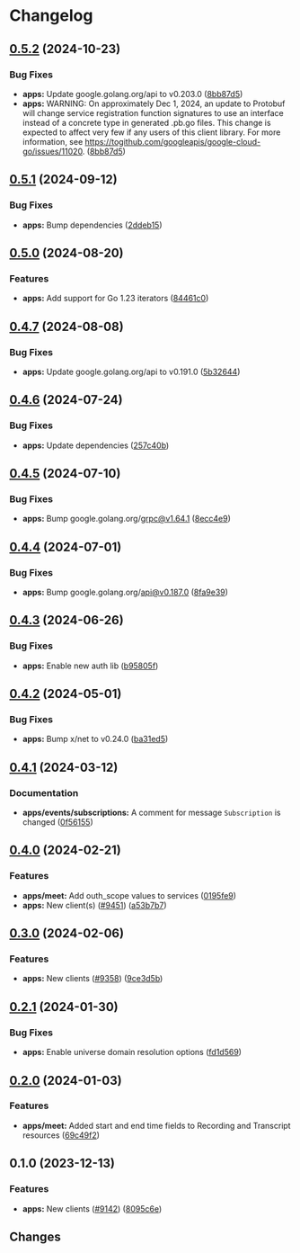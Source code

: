 # Changelog

## [0.5.2](https://github.com/googleapis/google-cloud-go/compare/apps/v0.5.1...apps/v0.5.2) (2024-10-23)


### Bug Fixes

* **apps:** Update google.golang.org/api to v0.203.0 ([8bb87d5](https://github.com/googleapis/google-cloud-go/commit/8bb87d56af1cba736e0fe243979723e747e5e11e))
* **apps:** WARNING: On approximately Dec 1, 2024, an update to Protobuf will change service registration function signatures to use an interface instead of a concrete type in generated .pb.go files. This change is expected to affect very few if any users of this client library. For more information, see https://togithub.com/googleapis/google-cloud-go/issues/11020. ([8bb87d5](https://github.com/googleapis/google-cloud-go/commit/8bb87d56af1cba736e0fe243979723e747e5e11e))

## [0.5.1](https://github.com/googleapis/google-cloud-go/compare/apps/v0.5.0...apps/v0.5.1) (2024-09-12)


### Bug Fixes

* **apps:** Bump dependencies ([2ddeb15](https://github.com/googleapis/google-cloud-go/commit/2ddeb1544a53188a7592046b98913982f1b0cf04))

## [0.5.0](https://github.com/googleapis/google-cloud-go/compare/apps/v0.4.7...apps/v0.5.0) (2024-08-20)


### Features

* **apps:** Add support for Go 1.23 iterators ([84461c0](https://github.com/googleapis/google-cloud-go/commit/84461c0ba464ec2f951987ba60030e37c8a8fc18))

## [0.4.7](https://github.com/googleapis/google-cloud-go/compare/apps/v0.4.6...apps/v0.4.7) (2024-08-08)


### Bug Fixes

* **apps:** Update google.golang.org/api to v0.191.0 ([5b32644](https://github.com/googleapis/google-cloud-go/commit/5b32644eb82eb6bd6021f80b4fad471c60fb9d73))

## [0.4.6](https://github.com/googleapis/google-cloud-go/compare/apps/v0.4.5...apps/v0.4.6) (2024-07-24)


### Bug Fixes

* **apps:** Update dependencies ([257c40b](https://github.com/googleapis/google-cloud-go/commit/257c40bd6d7e59730017cf32bda8823d7a232758))

## [0.4.5](https://github.com/googleapis/google-cloud-go/compare/apps/v0.4.4...apps/v0.4.5) (2024-07-10)


### Bug Fixes

* **apps:** Bump google.golang.org/grpc@v1.64.1 ([8ecc4e9](https://github.com/googleapis/google-cloud-go/commit/8ecc4e9622e5bbe9b90384d5848ab816027226c5))

## [0.4.4](https://github.com/googleapis/google-cloud-go/compare/apps/v0.4.3...apps/v0.4.4) (2024-07-01)


### Bug Fixes

* **apps:** Bump google.golang.org/api@v0.187.0 ([8fa9e39](https://github.com/googleapis/google-cloud-go/commit/8fa9e398e512fd8533fd49060371e61b5725a85b))

## [0.4.3](https://github.com/googleapis/google-cloud-go/compare/apps/v0.4.2...apps/v0.4.3) (2024-06-26)


### Bug Fixes

* **apps:** Enable new auth lib ([b95805f](https://github.com/googleapis/google-cloud-go/commit/b95805f4c87d3e8d10ea23bd7a2d68d7a4157568))

## [0.4.2](https://github.com/googleapis/google-cloud-go/compare/apps/v0.4.1...apps/v0.4.2) (2024-05-01)


### Bug Fixes

* **apps:** Bump x/net to v0.24.0 ([ba31ed5](https://github.com/googleapis/google-cloud-go/commit/ba31ed5fda2c9664f2e1cf972469295e63deb5b4))

## [0.4.1](https://github.com/googleapis/google-cloud-go/compare/apps/v0.4.0...apps/v0.4.1) (2024-03-12)


### Documentation

* **apps/events/subscriptions:** A comment for message `Subscription` is changed ([0f56155](https://github.com/googleapis/google-cloud-go/commit/0f56155e01cb9f27f58b905dd5ff910964ad25d5))

## [0.4.0](https://github.com/googleapis/google-cloud-go/compare/apps/v0.3.0...apps/v0.4.0) (2024-02-21)


### Features

* **apps/meet:** Add outh_scope values to services ([0195fe9](https://github.com/googleapis/google-cloud-go/commit/0195fe9292274ff9d86c71079a8e96ed2e5f9331))
* **apps:** New client(s) ([#9451](https://github.com/googleapis/google-cloud-go/issues/9451)) ([a53b7b7](https://github.com/googleapis/google-cloud-go/commit/a53b7b795f2f2011e7c498d2317d487052ef0a47))

## [0.3.0](https://github.com/googleapis/google-cloud-go/compare/apps/v0.2.1...apps/v0.3.0) (2024-02-06)


### Features

* **apps:** New clients ([#9358](https://github.com/googleapis/google-cloud-go/issues/9358)) ([9ce3d5b](https://github.com/googleapis/google-cloud-go/commit/9ce3d5b63d2c41119b64e691118303be4ae1b204))

## [0.2.1](https://github.com/googleapis/google-cloud-go/compare/apps/v0.2.0...apps/v0.2.1) (2024-01-30)


### Bug Fixes

* **apps:** Enable universe domain resolution options ([fd1d569](https://github.com/googleapis/google-cloud-go/commit/fd1d56930fa8a747be35a224611f4797b8aeb698))

## [0.2.0](https://github.com/googleapis/google-cloud-go/compare/apps/v0.1.0...apps/v0.2.0) (2024-01-03)


### Features

* **apps/meet:** Added start and end time fields to Recording and Transcript resources ([69c49f2](https://github.com/googleapis/google-cloud-go/commit/69c49f2537af8064e7b18e4845c3b2fbd502f141))

## 0.1.0 (2023-12-13)


### Features

* **apps:** New clients ([#9142](https://github.com/googleapis/google-cloud-go/issues/9142)) ([8095c6e](https://github.com/googleapis/google-cloud-go/commit/8095c6ee342d9cca812c966b708ba48398fd91ed))

## Changes
